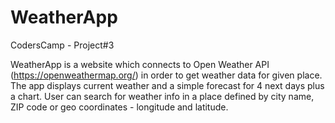 # WeatherApp
CodersCamp - Project#3

WeatherApp is a website which connects to Open Weather API (https://openweathermap.org/) in order to get weather data for given place. The app displays current weather and a simple forecast for 4 next days plus a chart. User can search for weather info in a place defined by city name, ZIP code or geo coordinates - longitude and latitude.
